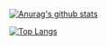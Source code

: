 [![Anurag's github stats](https://github-readme-stats.vercel.app/api?username=easepan&hide=stars?count_private=true&show_icons=true&theme=onedark)](https://github.com/anuraghazra/github-readme-stats)

[![Top Langs](https://github-readme-stats.vercel.app/api/top-langs/?username=easepan&hide=html,csharp&layout=compact&theme=onedark)](https://github.com/anuraghazra/github-readme-stats)
